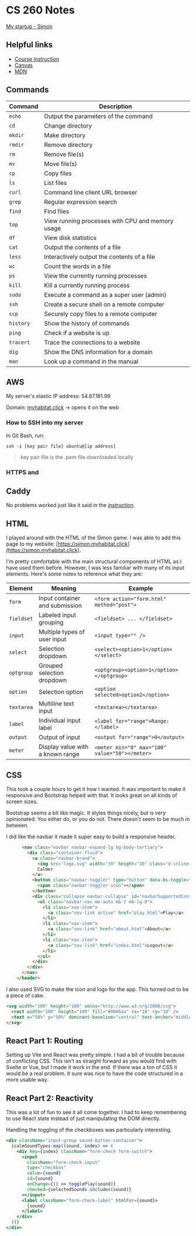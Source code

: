 # CS 260 Notes

[My startup - Simon](https://simon.cs260.click)

## Helpful links

- [Course instruction](https://github.com/webprogramming260)
- [Canvas](https://byu.instructure.com)
- [MDN](https://developer.mozilla.org)

## Commands
| Command   | Description                                         |
|-----------|-----------------------------------------------------|
| `echo`    | Output the parameters of the command                |
| `cd`      | Change directory                                    |
| `mkdir`   | Make directory                                      |
| `rmdir`   | Remove directory                                    |
| `rm`      | Remove file(s)                                      |
| `mv`      | Move file(s)                                        |
| `cp`      | Copy files                                          |
| `ls`      | List files                                          |
| `curl`    | Command line client URL browser                     |
| `grep`    | Regular expression search                           |
| `find`    | Find files                                          |
| `top`     | View running processes with CPU and memory usage    |
| `df`      | View disk statistics                                |
| `cat`     | Output the contents of a file                       |
| `less`    | Interactively output the contents of a file         |
| `wc`      | Count the words in a file                           |
| `ps`      | View the currently running processes                |
| `kill`    | Kill a currently running process                    |
| `sudo`    | Execute a command as a super user (admin)           |
| `ssh`     | Create a secure shell on a remote computer          |
| `scp`     | Securely copy files to a remote computer            |
| `history` | Show the history of commands                        |
| `ping`    | Check if a website is up                            |
| `tracert` | Trace the connections to a website                  |
| `dig`     | Show the DNS information for a domain               |
| `man`     | Look up a command in the manual                     |


## AWS

My server's elastic IP address: 54.87.181.99

Domain: [myhabitat.click](https://myhabitat.click) &rarr; opens it on the web

### How to SSH into my server
In Git Bash, run:

`ssh -i [key pair file] ubuntu@[ip address]`
>key pair file is the .pem file downloaded locally

### HTTPS and


## Caddy

No problems worked just like it said in the [instruction](https://github.com/webprogramming260/.github/blob/main/profile/webServers/https/https.md).

## HTML

I played around with the HTML of the Simon game. I was able to add this page to my website: [https://simon.myhabitat.click](https://simon.myhabitat.click).

I'm pretty comfortable with the main structural components of HTML as I have used them before. However, I was less familiar with many of its input elements. Here's some notes to reference what they are:

| Element    | Meaning                          | Example                                        |
| ---------- | -------------------------------- | ---------------------------------------------- |
| `form`     | Input container and submission   | `<form action="form.html" method="post">`      |
| `fieldset` | Labeled input grouping           | `<fieldset> ... </fieldset>`                   |
| `input`    | Multiple types of user input     | `<input type="" />`                            |
| `select`   | Selection dropdown               | `<select><option>1</option></select>`          |
| `optgroup` | Grouped selection dropdown       | `<optgroup><option>1</option></optgroup>`      |
| `option`   | Selection option                 | `<option selected>option2</option>`            |
| `textarea` | Multiline text input             | `<textarea></textarea>`                        |
| `label`    | Individual input label           | `<label for="range">Range: </label>`           |
| `output`   | Output of input                  | `<output for="range">0</output>`               |
| `meter`    | Display value with a known range | `<meter min="0" max="100" value="50"></meter>` |


## CSS

This took a couple hours to get it how I wanted. It was important to make it responsive and Bootstrap helped with that. It looks great on all kinds of screen sizes.

Bootstrap seems a bit like magic. It styles things nicely, but is very opinionated. You either do, or you do not. There doesn't seem to be much in between.

I did like the navbar it made it super easy to build a responsive header.

```html
      <nav class="navbar navbar-expand-lg bg-body-tertiary">
        <div class="container-fluid">
          <a class="navbar-brand">
            <img src="logo.svg" width="30" height="30" class="d-inline-block align-top" alt="" />
            Calmer
          </a>
          <button class="navbar-toggler" type="button" data-bs-toggle="collapse" data-bs-target="#navbarSupportedContent">
            <span class="navbar-toggler-icon"></span>
          </button>
          <div class="collapse navbar-collapse" id="navbarSupportedContent">
            <ul class="navbar-nav me-auto mb-2 mb-lg-0">
              <li class="nav-item">
                <a class="nav-link active" href="play.html">Play</a>
              </li>
              <li class="nav-item">
                <a class="nav-link" href="about.html">About</a>
              </li>
              <li class="nav-item">
                <a class="nav-link" href="index.html">Logout</a>
              </li>
            </ul>
          </div>
        </div>
      </nav>
    </header>
```

I also used SVG to make the icon and logo for the app. This turned out to be a piece of cake.

```html
<svg width="100" height="100" xmlns="http://www.w3.org/2000/svg">
  <rect width="100" height="100" fill="#0066aa" rx="10" ry="10" />
  <text x="50%" y="50%" dominant-baseline="central" text-anchor="middle" font-size="72" font-family="Arial" fill="white">C</text>
</svg>
```

## React Part 1: Routing

Setting up Vite and React was pretty simple. I had a bit of trouble because of conflicting CSS. This isn't as straight forward as you would find with Svelte or Vue, but I made it work in the end. If there was a ton of CSS it would be a real problem. It sure was nice to have the code structured in a more usable way.

## React Part 2: Reactivity

This was a lot of fun to see it all come together. I had to keep remembering to use React state instead of just manipulating the DOM directly.

Handling the toggling of the checkboxes was particularly interesting.

```jsx
<div className="input-group sound-button-container">
  {calmSoundTypes.map((sound, index) => (
    <div key={index} className="form-check form-switch">
      <input
        className="form-check-input"
        type="checkbox"
        value={sound}
        id={sound}
        onChange={() => togglePlay(sound)}
        checked={selectedSounds.includes(sound)}
      ></input>
      <label className="form-check-label" htmlFor={sound}>
        {sound}
      </label>
    </div>
  ))}
</div>
```
